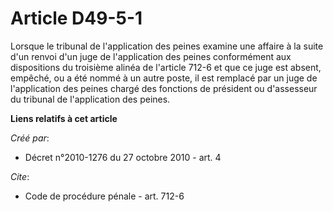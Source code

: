 # Article D49-5-1

Lorsque le tribunal de l'application des peines examine une affaire à la suite d'un renvoi d'un juge de l'application des
peines conformément aux dispositions du troisième alinéa de l'article 712-6 et que ce juge est absent, empêché, ou a été
nommé à un autre poste, il est remplacé par un juge de l'application des peines chargé des fonctions de président ou
d'assesseur du tribunal de l'application des peines.

**Liens relatifs à cet article**

_Créé par_:

  - Décret n°2010-1276 du 27 octobre 2010 - art. 4

_Cite_:

  - Code de procédure pénale - art. 712-6
